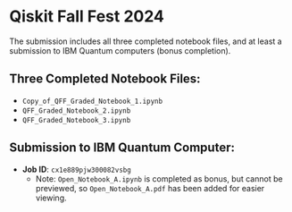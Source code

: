 # Qiskit Fall Fest 2024

The submission includes all three completed notebook files, and at least a submission to IBM Quantum computers (bonus completion).

## Three Completed Notebook Files:
- `Copy_of_QFF_Graded_Notebook_1.ipynb`
- `QFF_Graded_Notebook_2.ipynb`
- `QFF_Graded_Notebook_3.ipynb`

## Submission to IBM Quantum Computer:
- **Job ID**: `cx1e889pjw300082vsbg`  
  - Note: `Open_Notebook_A.ipynb` is completed as bonus, but cannot be previewed, so `Open_Notebook_A.pdf` has been added for easier viewing.

